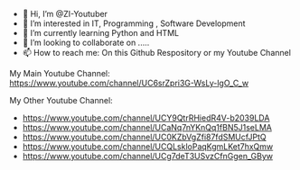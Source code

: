 - 👋 Hi, I’m @ZI-Youtuber
- 👀 I’m interested in IT, Programming , Software Development
- 🌱 I’m currently learning Python and HTML
- 💞️ I’m looking to collaborate on .....
- 📫 How to reach me: On this Github Respository or my Youtube Channel

My Main Youtube Channel: https://www.youtube.com/channel/UC6srZpri3G-WsLy-lgO_C_w

My Other Youtube Channel: 
- https://www.youtube.com/channel/UCY9QtrRHiedR4V-b2039LDA
- https://www.youtube.com/channel/UCaNq7nYKnQq1fBN5J1seLMA
- https://www.youtube.com/channel/UC0KZbVgZfi87fdSMUcfJPtQ
- https://www.youtube.com/channel/UCQLskloPaqKgmLKet7hxQmw
- https://www.youtube.com/channel/UCg7deT3USvzCfnGgen_GByw

<!---
ZI-Youtuber/ZI-Youtuber is a ✨ special ✨ repository because its `README.md` (this file) appears on your GitHub profile.
You can click the Preview link to take a look at your changes.
--->
